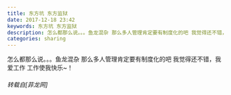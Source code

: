 ```yaml
---
title: 东方坑 东方监狱
date: 2017-12-18 23:42
keywords: 东方坑 东方监狱
description: 怎么都那么说。。。鱼龙混杂 那么多人管理肯定要有制度化的吧 我觉得还不错，我爱工作 工作使我快乐~！
categories: sharing
---
```

<td class="t_f" id="postmessage_1043333">

怎么都那么说。。。鱼龙混杂 那么多人<img alt="" border="0" onclick="" onmouseover="" smilieid="136" src="static/image/smiley/default/shutup.gif"/>管理肯定要有制度化的吧 我觉得还不错，我爱工作 工作使我快乐~！<img alt="" border="0" onclick="" onmouseover="" smilieid="12" src="static/image/smiley/default/lol.gif"/></td>
###### 转载自[菲龙网]
